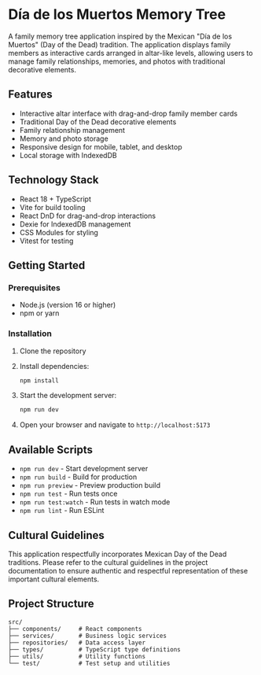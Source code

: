 # Día de los Muertos Memory Tree

A family memory tree application inspired by the Mexican "Día de los Muertos" (Day of the Dead) tradition. The application displays family members as interactive cards arranged in altar-like levels, allowing users to manage family relationships, memories, and photos with traditional decorative elements.

## Features

- Interactive altar interface with drag-and-drop family member cards
- Traditional Day of the Dead decorative elements
- Family relationship management
- Memory and photo storage
- Responsive design for mobile, tablet, and desktop
- Local storage with IndexedDB

## Technology Stack

- React 18 + TypeScript
- Vite for build tooling
- React DnD for drag-and-drop interactions
- Dexie for IndexedDB management
- CSS Modules for styling
- Vitest for testing

## Getting Started

### Prerequisites

- Node.js (version 16 or higher)
- npm or yarn

### Installation

1. Clone the repository
2. Install dependencies:
   ```bash
   npm install
   ```

3. Start the development server:
   ```bash
   npm run dev
   ```

4. Open your browser and navigate to `http://localhost:5173`

## Available Scripts

- `npm run dev` - Start development server
- `npm run build` - Build for production
- `npm run preview` - Preview production build
- `npm run test` - Run tests once
- `npm run test:watch` - Run tests in watch mode
- `npm run lint` - Run ESLint

## Cultural Guidelines

This application respectfully incorporates Mexican Day of the Dead traditions. Please refer to the cultural guidelines in the project documentation to ensure authentic and respectful representation of these important cultural elements.

## Project Structure

```
src/
├── components/     # React components
├── services/       # Business logic services
├── repositories/   # Data access layer
├── types/          # TypeScript type definitions
├── utils/          # Utility functions
└── test/           # Test setup and utilities
```